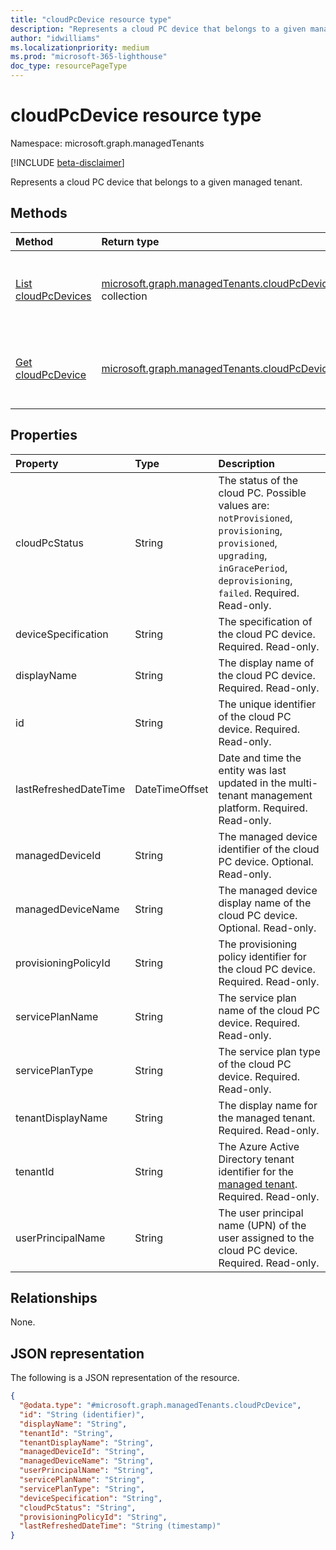 ```yaml
---
title: "cloudPcDevice resource type"
description: "Represents a cloud PC device that belongs to a given managed tenant."
author: "idwilliams"
ms.localizationpriority: medium
ms.prod: "microsoft-365-lighthouse"
doc_type: resourcePageType
---
```


# cloudPcDevice resource type

Namespace: microsoft.graph.managedTenants

[!INCLUDE [beta-disclaimer](../../includes/beta-disclaimer.md)]

Represents a cloud PC device that belongs to a given managed tenant.

## Methods
|Method|Return type|Description|
|:---|:---|:---|
|[List cloudPcDevices](../api/managedtenants-managedtenant-list-cloudpcdevices.md)|[microsoft.graph.managedTenants.cloudPcDevice](../resources/managedtenants-cloudpcdevice.md) collection|Get a list of the [cloudPcDevice](../resources/managedtenants-cloudpcdevice.md) objects and their properties.|
|[Get cloudPcDevice](../api/managedtenants-cloudpcdevice-get.md)|[microsoft.graph.managedTenants.cloudPcDevice](../resources/managedtenants-cloudpcdevice.md)|Read the properties and relationships of a [cloudPcDevice](../resources/managedtenants-cloudpcdevice.md) object.|

## Properties
|Property|Type|Description|
|:---|:---|:---|
|cloudPcStatus|String|The status of the cloud PC. Possible values are: `notProvisioned`, `provisioning`, `provisioned`, `upgrading`, `inGracePeriod`, `deprovisioning`, `failed`. Required. Read-only.|
|deviceSpecification|String|The specification of the cloud PC device. Required. Read-only.|
|displayName|String|The display name  of the cloud PC device. Required. Read-only.|
|id|String|The unique identifier of the cloud PC device. Required. Read-only.|
|lastRefreshedDateTime|DateTimeOffset|Date and time the entity was last updated in the multi-tenant management platform. Required. Read-only.|
|managedDeviceId|String|The managed device identifier of the cloud PC device. Optional. Read-only.|
|managedDeviceName|String|The managed device display name of the cloud PC device. Optional. Read-only.|
|provisioningPolicyId|String|The provisioning policy identifier for the cloud PC device. Required. Read-only.|
|servicePlanName|String|The service plan name of the cloud PC device. Required. Read-only.|
|servicePlanType|String|The service plan type of the cloud PC device. Required. Read-only.|
|tenantDisplayName|String|The display name for the managed tenant. Required. Read-only.|
|tenantId|String|The Azure Active Directory tenant identifier for the [managed tenant](../resources/managedtenants-tenant.md). Required. Read-only.|
|userPrincipalName|String|The user principal name (UPN) of the user assigned to the cloud PC device. Required. Read-only.|

## Relationships
None.

## JSON representation
The following is a JSON representation of the resource.
<!-- {
  "blockType": "resource",
  "keyProperty": "id",
  "@odata.type": "microsoft.graph.managedTenants.cloudPcDevice",
  "baseType": "microsoft.graph.entity",
  "openType": true
}
-->
``` json
{
  "@odata.type": "#microsoft.graph.managedTenants.cloudPcDevice",
  "id": "String (identifier)",
  "displayName": "String",
  "tenantId": "String",
  "tenantDisplayName": "String",
  "managedDeviceId": "String",
  "managedDeviceName": "String",
  "userPrincipalName": "String",
  "servicePlanName": "String",
  "servicePlanType": "String",
  "deviceSpecification": "String",
  "cloudPcStatus": "String",
  "provisioningPolicyId": "String",
  "lastRefreshedDateTime": "String (timestamp)"
}
```
